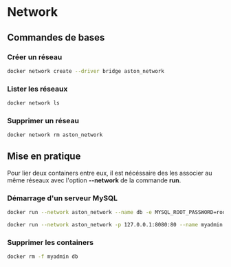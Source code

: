 # Network

## Commandes de bases

### Créer un réseau 

```sh
docker network create --driver bridge aston_network
```

### Lister les réseaux

```sh
docker network ls
```

### Supprimer un réseau

```sh
docker network rm aston_network
```

## Mise en pratique

Pour lier deux containers entre eux, il est nécéssaire des les associer au même réseaux avec l'option **--network** de la commande **run**.

### Démarrage d'un serveur MySQL

```sh
docker run --network aston_network --name db -e MYSQL_ROOT_PASSWORD=root -d mysql --default-authentication-plugin=mysql_native_password
```

```sh
docker run --network aston_network -p 127.0.0.1:8080:80 --name myadmin -e PMA_HOST=db -e PMA_ARBITRARY=1 -d phpmyadmin/phpmyadmin 
```

### Supprimer les containers

```sh
docker rm -f myadmin db
```